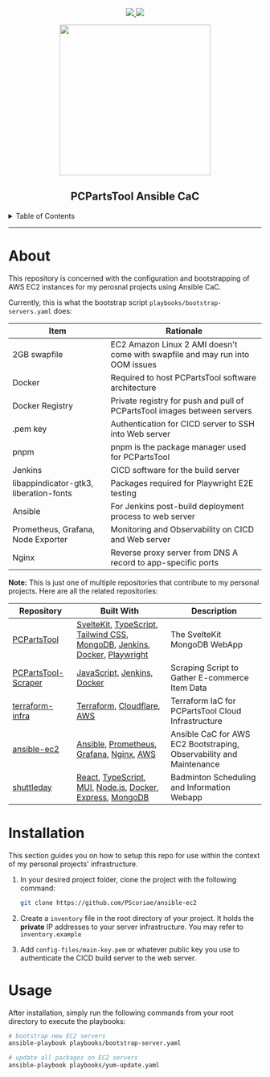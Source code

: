<div align='center'>
<p>
  <a href="https://github.com/PScoriae/ansible-ec2/blob/main/LICENSE.md">
    <img src="https://img.shields.io/github/license/othneildrew/Best-README-Template.svg?style=for-the-badge">
  </a>
  <a href="https://linkedin.com/in/pierreccesario">
    <img src="https://img.shields.io/badge/-LinkedIn-black.svg?style=for-the-badge&logo=linkedin&colorB=555">
  </a>
</p>
<p>
  <img src="./docs/ansible.svg" width=300>
</p>

## PCPartsTool Ansible CaC

</div>
<details>
  <summary>Table of Contents</summary>
  <ol>
    <li>
      <a href="#about">About</a>
    </li>
    <li><a href="#installation">Installation</a></li>
    <li><a href="#usage">Usage</a></li>
  </ol>
</details>
<hr/>

# About

This repository is concerned with the configuration and bootstrapping of AWS EC2 instances for my perosnal projects using Ansible CaC.

Currently, this is what the bootstrap script `playbooks/bootstrap-servers.yaml` does:

| Item                                   | Rationale                                                                     |
| -------------------------------------- | ----------------------------------------------------------------------------- |
| 2GB swapfile                           | EC2 Amazon Linux 2 AMI doesn't come with swapfile and may run into OOM issues |
| Docker                                 | Required to host PCPartsTool software architecture                            |
| Docker Registry                        | Private registry for push and pull of PCPartsTool images between servers      |
| .pem key                               | Authentication for CICD server to SSH into Web server                         |
| pnpm                                   | pnpm is the package manager used for PCPartsTool                              |
| Jenkins                                | CICD software for the build server                                            |
| libappindicator-gtk3, liberation-fonts | Packages required for Playwright E2E testing                                  |
| Ansible                                | For Jenkins post-build deployment process to web server                       |
| Prometheus, Grafana, Node Exporter     | Monitoring and Observability on CICD and Web server                           |
| Nginx                                  | Reverse proxy server from DNS A record to app-specific ports                  |

**Note:** This is just one of multiple repositories that contribute to my personal projects. Here are all the related repositories:

| Repository                                                             | Built With                                                                                                                                                                                                                                                               | Description                                                         |
| ---------------------------------------------------------------------- | ------------------------------------------------------------------------------------------------------------------------------------------------------------------------------------------------------------------------------------------------------------------------ | ------------------------------------------------------------------- |
| [PCPartsTool](https://github.com/PScoriae/PCPartsTool)                 | [SvelteKit](https://kit.svelte.com), [TypeScript](https://www.typescriptlang.org/), [Tailwind CSS](https://tailwindcss.com), [MongoDB](https://mongodb.com), [Jenkins](https://www.jenkins.io/), [Docker](https://www.docker.com/), [Playwright](https://playwright.dev) | The SvelteKit MongoDB WebApp                                        |
| [PCPartsTool-Scraper](https://github.com/PScoriae/PCPartsTool-Scraper) | [JavaScript](https://www.javascript.com/), [Jenkins](https://www.jenkins.io/), [Docker](https://www.docker.com/)                                                                                                                                                         | Scraping Script to Gather E-commerce Item Data                      |
| [terraform-infra](https://github.com/PScoriae/terraform-infra)         | [Terraform](https://terraform.com), [Cloudflare](https://cloudflare.com), [AWS](https://aws.amazon.com)                                                                                                                                                                  | Terraform IaC for PCPartsTool Cloud Infrastructure                  |
| [ansible-ec2](https://github.com/PScoriae/ansible-ec2)                 | [Ansible](https://ansible.com), [Prometheus](https://prometheus.io), [Grafana](https://grafana.com), [Nginx](https://nginx.com), [AWS](https://aws.amazon.com)                                                                                                           | Ansible CaC for AWS EC2 Bootstraping, Observability and Maintenance |
| [shuttleday](https://github.com/Kirixi/shuttleday)                     | [React](https://reactjs.org), [TypeScript](https://www.typescriptlang.org/), [MUI](https://mui.com), [Node.js](https://nodejs.org/en/), [Docker](https://www.docker.com/), [Express](https://expressjs.com), [MongoDB](https://mongodb.com)                              | Badminton Scheduling and Information Webapp                         |

# Installation

This section guides you on how to setup this repo for use within the context of my personal projects' infrastructure.

1. In your desired project folder, clone the project with the following command:

   ```bash
   git clone https://github.com/PScoriae/ansible-ec2
   ```

2. Create a `inventory` file in the root directory of your project. It holds the **private** IP addresses to your server infrastructure. You may refer to `inventory.example`
3. Add `config-files/main-key.pem` or whatever public key you use to authenticate the CICD build server to the web server.

# Usage

After installation, simply run the following commands from your root directory to execute the playbooks:

```bash
# bootstrap new EC2 servers
ansible-playbook playbooks/bootstrap-server.yaml

# update all packages on EC2 servers
ansible-playbook playbooks/yum-update.yaml
```
